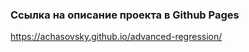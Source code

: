 <!-- ## Комбинирование регрессионного анализа и машинного обучения для повышения интерпретируемости модели -->

### Ссылка на описание проекта в Github Pages
https://achasovsky.github.io/advanced-regression/